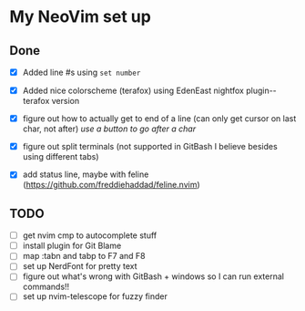 # My NeoVim set up

## Done
- [X] Added line #s using `set number`
- [X] Added nice colorscheme (terafox) using EdenEast nightfox plugin--terafox version
- [X] figure out how to actually get to end of a line (can only get cursor on last char, not after) *use a button to go after a char*
- [X] figure out split terminals (not supported in GitBash I believe besides using different tabs)
- [X] add status line, maybe with feline (https://github.com/freddiehaddad/feline.nvim)


## TODO
- [ ] get nvim cmp to autocomplete stuff
- [ ] install plugin for Git Blame
- [ ] map :tabn and tabp to F7 and F8
- [ ] set up NerdFont for pretty text
- [ ] figure out what's wrong with GitBash + windows so I can run external commands!!
- [ ] set up nvim-telescope for fuzzy finder
